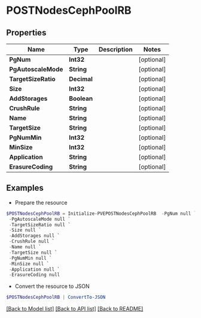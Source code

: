 # POSTNodesCephPoolRB
## Properties

Name | Type | Description | Notes
------------ | ------------- | ------------- | -------------
**PgNum** | **Int32** |  | [optional] 
**PgAutoscaleMode** | **String** |  | [optional] 
**TargetSizeRatio** | **Decimal** |  | [optional] 
**Size** | **Int32** |  | [optional] 
**AddStorages** | **Boolean** |  | [optional] 
**CrushRule** | **String** |  | [optional] 
**Name** | **String** |  | [optional] 
**TargetSize** | **String** |  | [optional] 
**PgNumMin** | **Int32** |  | [optional] 
**MinSize** | **Int32** |  | [optional] 
**Application** | **String** |  | [optional] 
**ErasureCoding** | **String** |  | [optional] 

## Examples

- Prepare the resource
```powershell
$POSTNodesCephPoolRB = Initialize-PVEPOSTNodesCephPoolRB  -PgNum null `
 -PgAutoscaleMode null `
 -TargetSizeRatio null `
 -Size null `
 -AddStorages null `
 -CrushRule null `
 -Name null `
 -TargetSize null `
 -PgNumMin null `
 -MinSize null `
 -Application null `
 -ErasureCoding null
```

- Convert the resource to JSON
```powershell
$POSTNodesCephPoolRB | ConvertTo-JSON
```

[[Back to Model list]](../README.md#documentation-for-models) [[Back to API list]](../README.md#documentation-for-api-endpoints) [[Back to README]](../README.md)


